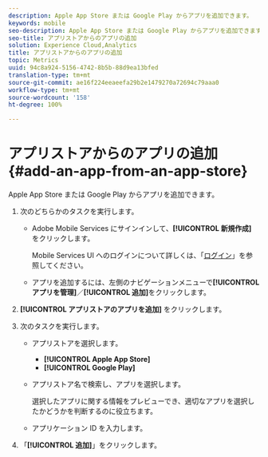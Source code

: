 ```yaml
---
description: Apple App Store または Google Play からアプリを追加できます。
keywords: mobile
seo-description: Apple App Store または Google Play からアプリを追加できます。
seo-title: アプリストアからのアプリの追加
solution: Experience Cloud,Analytics
title: アプリストアからのアプリの追加
topic: Metrics
uuid: 94c8a924-5156-4742-8b5b-88d9ea13bfed
translation-type: tm+mt
source-git-commit: ae16f224eeaeefa29b2e1479270a72694c79aaa0
workflow-type: tm+mt
source-wordcount: '158'
ht-degree: 100%

---
```



# アプリストアからのアプリの追加{#add-an-app-from-an-app-store}

Apple App Store または Google Play からアプリを追加できます。

1. 次のどちらかのタスクを実行します。

   * Adobe Mobile Services にサインインして、**[!UICONTROL 新規作成]** をクリックします。

      Mobile Services UI へのログインについて詳しくは、「[ログイン](/help/using/gs/gs-signin.md)」を参照してください。

   * アプリを追加するには、左側のナビゲーションメニューで&#x200B;**[!UICONTROL アプリを管理]**／**[!UICONTROL 追加]**&#x200B;をクリックします。

1. **[!UICONTROL アプリストアのアプリを追加]** をクリックします。
1. 次のタスクを実行します。

   * アプリストアを選択します。
      * **[!UICONTROL Apple App Store]**
      * **[!UICONTROL Google Play]**
   * アプリストア名で検索し、アプリを選択します。

      選択したアプリに関する情報をプレビューでき、適切なアプリを選択したかどうかを判断するのに役立ちます。

   * アプリケーション ID を入力します。


1. 「**[!UICONTROL 追加]**」をクリックします。